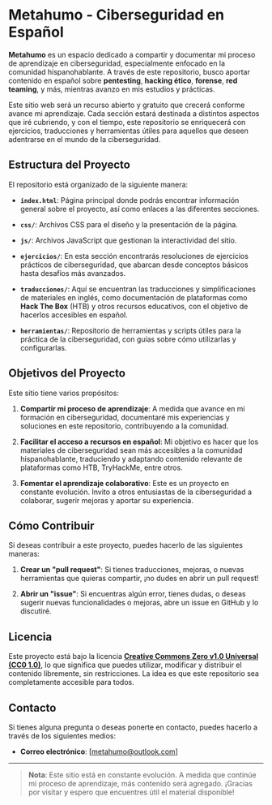 # Metahumo - Ciberseguridad en Español

**Metahumo** es un espacio dedicado a compartir y documentar mi proceso de aprendizaje en ciberseguridad, especialmente enfocado en la comunidad hispanohablante. A través de este repositorio, busco aportar contenido en español sobre **pentesting**, **hacking ético**, **forense**, **red teaming**, y más, mientras avanzo en mis estudios y prácticas. 

Este sitio web será un recurso abierto y gratuito que crecerá conforme avance mi aprendizaje. Cada sección estará destinada a distintos aspectos que iré cubriendo, y con el tiempo, este repositorio se enriquecerá con ejercicios, traducciones y herramientas útiles para aquellos que deseen adentrarse en el mundo de la ciberseguridad.

## Estructura del Proyecto

El repositorio está organizado de la siguiente manera:

- **`index.html`**: Página principal donde podrás encontrar información general sobre el proyecto, así como enlaces a las diferentes secciones.
  
- **`css/`**: Archivos CSS para el diseño y la presentación de la página.

- **`js/`**: Archivos JavaScript que gestionan la interactividad del sitio.

- **`ejercicios/`**: En esta sección encontrarás resoluciones de ejercicios prácticos de ciberseguridad, que abarcan desde conceptos básicos hasta desafíos más avanzados.

- **`traducciones/`**: Aquí se encuentran las traducciones y simplificaciones de materiales en inglés, como documentación de plataformas como **Hack The Box** (HTB) y otros recursos educativos, con el objetivo de hacerlos accesibles en español.

- **`herramientas/`**: Repositorio de herramientas y scripts útiles para la práctica de la ciberseguridad, con guías sobre cómo utilizarlas y configurarlas.

## Objetivos del Proyecto

Este sitio tiene varios propósitos:

1. **Compartir mi proceso de aprendizaje**: A medida que avance en mi formación en ciberseguridad, documentaré mis experiencias y soluciones en este repositorio, contribuyendo a la comunidad.
   
2. **Facilitar el acceso a recursos en español**: Mi objetivo es hacer que los materiales de ciberseguridad sean más accesibles a la comunidad hispanohablante, traduciendo y adaptando contenido relevante de plataformas como HTB, TryHackMe, entre otros.

3. **Fomentar el aprendizaje colaborativo**: Este es un proyecto en constante evolución. Invito a otros entusiastas de la ciberseguridad a colaborar, sugerir mejoras y aportar su experiencia.

## Cómo Contribuir

Si deseas contribuir a este proyecto, puedes hacerlo de las siguientes maneras:

1. **Crear un "pull request"**: Si tienes traducciones, mejoras, o nuevas herramientas que quieras compartir, ¡no dudes en abrir un pull request!

2. **Abrir un "issue"**: Si encuentras algún error, tienes dudas, o deseas sugerir nuevas funcionalidades o mejoras, abre un issue en GitHub y lo discutiré.

## Licencia

Este proyecto está bajo la licencia **[Creative Commons Zero v1.0 Universal (CC0 1.0)](https://creativecommons.org/publicdomain/zero/1.0/)**, lo que significa que puedes utilizar, modificar y distribuir el contenido libremente, sin restricciones. La idea es que este repositorio sea completamente accesible para todos.

## Contacto

Si tienes alguna pregunta o deseas ponerte en contacto, puedes hacerlo a través de los siguientes medios:

- **Correo electrónico**: [metahumo@outlook.com]

---

> **Nota**: Este sitio está en constante evolución. A medida que continúe mi proceso de aprendizaje, más contenido será agregado. ¡Gracias por visitar y espero que encuentres útil el material disponible!
